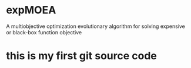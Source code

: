 # expMOEA
A multiobjective optimization evolutionary algorithm for solving expensive or black-box function objective 

# this is my first git source code
